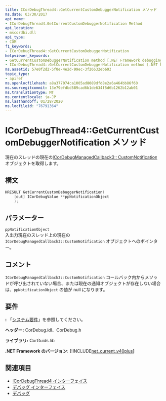 ```yaml
---
title: ICorDebugThread4::GetCurrentCustomDebuggerNotification メソッド
ms.date: 03/30/2017
api_name:
- ICorDebugThread4.GetCurrentCustomDebuggerNotification Method
api_location:
- mscordbi.dll
api_type:
- COM
f1_keywords:
- ICorDebugThread4::GetCurrentCustomDebuggerNotification
helpviewer_keywords:
- GetCurrentCustomDebuggerNotification method [.NET Framework debugging]
- ICorDebugThread4::GetCurrentCustomDebuggerNotification method [.NET Framework debugging]
ms.assetid: 57e0f2d2-5f0e-4e2d-99ec-3f26632eb693
topic_type:
- apiref
ms.openlocfilehash: a8a377074ca1005ad8089dfd8e2a6a464bb86f60
ms.sourcegitcommit: 13e79efdbd589cad6b1de634f5d6b1262b12ab01
ms.translationtype: MT
ms.contentlocale: ja-JP
ms.lasthandoff: 01/28/2020
ms.locfileid: "76791364"
---
```

# <a name="icordebugthread4getcurrentcustomdebuggernotification-method"></a>ICorDebugThread4::GetCurrentCustomDebuggerNotification メソッド

現在のスレッドの現在の[ICorDebugManagedCallback3:: CustomNotification](icordebugmanagedcallback3-customnotification-method.md)オブジェクトを取得します。

## <a name="syntax"></a>構文

```cpp
HRESULT GetCurrentCustomDebuggerNotification(
    [out] ICorDebugValue **ppNotificationObject
    );
```

## <a name="parameters"></a>パラメーター

`ppNotificationObject`\
入出力現在のスレッド上の現在の `ICorDebugManagedCallback3::CustomNotification` オブジェクトへのポインター。

## <a name="remarks"></a>コメント

`ICorDebugManagedCallback3::CustomNotification` コールバック内からメソッドが呼び出されていない場合、または現在の通知オブジェクトが存在しない場合は、`ppNotificationObject` の値が null になります。

## <a name="requirements"></a>要件

**:** 「[システム要件](../../../../docs/framework/get-started/system-requirements.md)」を参照してください。

**ヘッダー:** CorDebug.idl、CorDebug.h

**ライブラリ:** CorGuids.lib

**.NET Framework のバージョン:** [!INCLUDE[net_current_v40plus](../../../../includes/net-current-v40plus-md.md)]

## <a name="see-also"></a>関連項目

- [ICorDebugThread4 インターフェイス](icordebugthread4-interface.md)
- [デバッグ インターフェイス](debugging-interfaces.md)
- [デバッグ](index.md)
